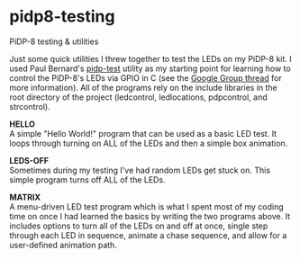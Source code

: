 # pidp8-testing
PiDP-8 testing &amp; utilities

Just some quick utilities I threw together to test the LEDs on my PiDP-8 kit. I used Paul Bernard's <a href="http://downspout.ca/pidp-test.zip">pidp-test</a> utility as my starting point for learning how to control the PiDP-8's LEDs via GPIO in C (see the <a href="https://groups.google.com/forum/#!searchin/pidp-8/pidp-test/pidp-8/UmIaBv2L9Ts/As6UGcNjCQAJ">Google Group thread</a> for more information). All of the programs rely on the include libraries in the root directory of the project (ledcontrol, ledlocations, pdpcontrol, and strcontrol).

<b>HELLO</b><br>
A simple "Hello World!" program that can be used as a basic LED test. It loops through turning on ALL of the LEDs and then a simple box animation.

<b>LEDS-OFF</b><br>
Sometimes during my testing I've had random LEDs get stuck on. This simple program turns off ALL of the LEDs.

<b>MATRIX</b><br>
A menu-driven LED test program which is what I spent most of my coding time on once I had learned the basics by writing the two programs above. It includes options to turn all of the LEDs on and off at once, single step through each LED in sequence, animate a chase sequence, and allow for a user-defined animation path. 
